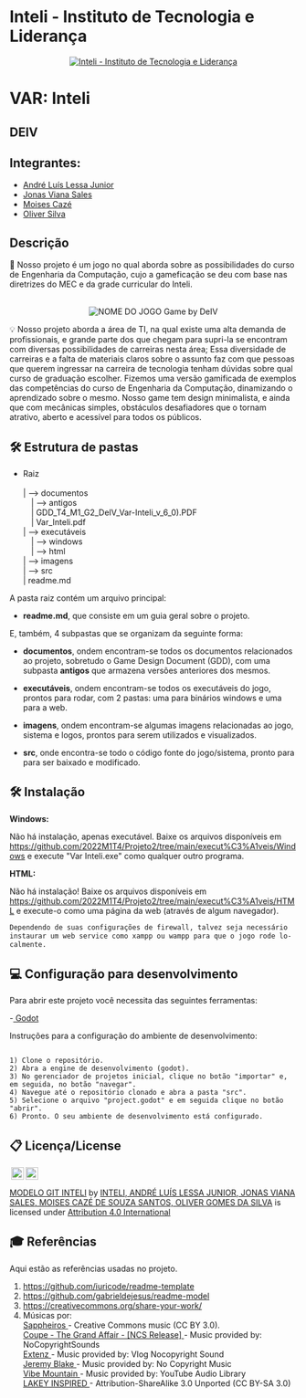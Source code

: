 # Inteli - Instituto de Tecnologia e Liderança 

<p align="center">
<a href= "https://www.inteli.edu.br/"><img src="https://www.inteli.edu.br/wp-content/uploads/2021/08/20172028/marca_1-2.png" alt="Inteli - Instituto de Tecnologia e Liderança" border="0"></a>
</p>

# VAR: Inteli

## DEIV

## Integrantes: 
- <a href="https://www.linkedin.com/in/andr%C3%A9-lu%C3%ADs-lessa-junior-779801205/">André Luís Lessa Junior</a>
- <a href="https://https://www.linkedin.com/in/jonas-viana-sales-a637ab237//">Jonas Viana Sales</a>
- <a href="https://www.linkedin.com/in/moises-caze-735a99231/">Moises Cazé</a>
- <a href="https://www.linkedin.com/in/victorbarq/">Oliver Silva</a>

## Descrição

📜 Nosso projeto é um jogo no qual aborda sobre as possibilidades do curso de Engenharia da Computação, cujo a gameficação se deu com base nas diretrizes do MEC e da grade curricular do Inteli.
<br><br>
<p align="center">
<img src="https://i.imgur.com/51eMoTz.png" alt="NOME DO JOGO" border="0">
  Game by DeIV
</p>


💡 Nosso projeto aborda a área de TI, na qual existe uma alta demanda de profissionais, e grande parte dos que chegam para supri-la se encontram com diversas possibilidades de carreiras nesta área; Essa diversidade de carreiras e a falta de materiais claros sobre o assunto faz com que pessoas que querem ingressar na carreira de tecnologia tenham dúvidas sobre qual curso de graduação escolher. Fizemos uma versão gamificada de exemplos das competências do curso de Engenharia da Computação, dinamizando o aprendizado sobre o mesmo. Nosso game tem design minimalista, e ainda que com mecânicas simples, obstáculos desafiadores que o tornam atrativo, aberto e acessível para todos os públicos.

## 🛠 Estrutura de pastas

- Raiz<br><br>
| --> documentos<br>
  &emsp;| --> antigos<br>
  &emsp;|  GDD_T4_M1_G2_DeIV_Var-Inteli_v_6_0).PDF<br>
  &emsp;|  Var_Inteli.pdf<br>
| --> executáveis<br>
  &emsp;| --> windows<br>
  &emsp;| --> html<br>
| --> imagens<br>
| --> src<br>
| readme.md<br>

A pasta raiz contém um arquivo principal:

- <b>readme.md</b>, que consiste em um guia geral sobre o projeto.

E, também, 4 subpastas que se organizam da seguinte forma:

- <b>documentos</b>, ondem encontram-se todos os documentos relacionados ao projeto, sobretudo o Game Design Document (GDD), com uma subpasta <b>antigos</b> que armazena versões anteriores dos mesmos.

- <b>executáveis</b>, ondem encontram-se todos os executáveis do jogo, prontos para rodar, com 2 pastas: uma para binários windows e uma para a web.

- <b>imagens</b>, ondem encontram-se algumas imagens relacionadas ao jogo, sistema e logos, prontos para serem utilizados e visualizados.

- <b>src</b>, onde encontra-se todo o código fonte do jogo/sistema, pronto para para ser baixado e modificado.

## 🛠 Instalação

<b>Windows:</b>

Não há instalação, apenas executável. Baixe os arquivos disponíveis em https://github.com/2022M1T4/Projeto2/tree/main/execut%C3%A1veis/Windows e execute "Var Inteli.exe" como qualquer outro programa.

<b>HTML:</b>

Não há instalação! Baixe os arquivos disponíveis em https://github.com/2022M1T4/Projeto2/tree/main/execut%C3%A1veis/HTML e execute-o como uma página da web (através de algum navegador).

```sh
Dependendo de suas configurações de firewall, talvez seja necessário
instaurar um web service como xampp ou wampp para que o jogo rode lo-
calmente.
```

## 💻 Configuração para desenvolvimento

Para abrir este projeto você necessita das seguintes ferramentas:

-<a href="https://godotengine.org/download"> Godot</a>

Instruções para a configuração do ambiente de desenvolvimento:
```

1) Clone o repositório.
2) Abra a engine de desenvolvimento (godot).
3) No gerenciador de projetos inicial, clique no botão "importar" e, em seguida, no botão "navegar".
4) Navegue até o repositório clonado e abra a pasta "src".
5) Selecione o arquivo "project.godot" e em seguida clique no botão "abrir".
6) Pronto. O seu ambiente de desenvolvimento está configurado.

```

## 📋 Licença/License

<img style="height:22px!important;margin-left:3px;vertical-align:text-bottom;" src="https://mirrors.creativecommons.org/presskit/icons/cc.svg?ref=chooser-v1"><img style="height:22px!important;margin-left:3px;vertical-align:text-bottom;" src="https://mirrors.creativecommons.org/presskit/icons/by.svg?ref=chooser-v1">

<p xmlns:cc="http://creativecommons.org/ns#" xmlns:dct="http://purl.org/dc/terms/"><a property="dct:title" rel="cc:attributionURL" href="https://github.com/Spidus/Teste_Final_1">MODELO GIT INTELI</a> by <a rel="cc:attributionURL dct:creator" property="cc:attributionName" href="https://www.yggbrasil.com.br/vr">INTELI, ANDRÉ LUÍS LESSA JUNIOR, JONAS VIANA SALES, MOISES CAZÉ DE SOUZA SANTOS, OLIVER GOMES DA SILVA</a> is licensed under <a href="http://creativecommons.org/licenses/by/4.0/?ref=chooser-v1" target="_blank" rel="license noopener noreferrer" style="display:inline-block;">Attribution 4.0 International</a></p>

## 🎓 Referências

Aqui estão as referências usadas no projeto.

1. <https://github.com/iuricode/readme-template>
2. <https://github.com/gabrieldejesus/readme-model>
3. <https://creativecommons.org/share-your-work/>
4. Músicas por:<br>
<a href="https://www.youtube.com/watch?v=58_lDv9blJk"> Sappheiros </a> - Creative Commons music (CC BY 3.0).<br>
<a href="https://www.youtube.com/watch?v=h8QmAgPQU_s"> Coupe - The Grand Affair - [NCS Release] </a> - Music provided by: NoCopyrightSounds<br>
<a href="https://www.youtube.com/watch?v=-WqPYbW4n7M"> Extenz </a> - Music provided by: Vlog Nocopyright Sound<br>
<a href="https://www.youtube.com/watch?v=mrgVpZhjOWk"> Jeremy Blake </a> - Music provided by: No Copyright Music<br>
<a href="https://www.youtube.com/watch?v=CO6gpC4het8"> Vibe Mountain </a> - Music provided by: YouTube Audio Library<br>
<a href="https://www.youtube.com/watch?v=3HjG1Y4QpVA"> LAKEY INSPIRED </a> - Attribution-ShareAlike 3.0 Unported (CC BY-SA 3.0)
